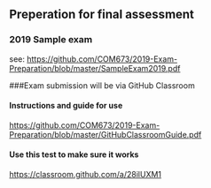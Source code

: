 ## Preperation for final assessment

### 2019 Sample exam
see: https://github.com/COM673/2019-Exam-Preparation/blob/master/SampleExam2019.pdf

###Exam submission will be via GitHub Classroom

#### Instructions and guide for use
https://github.com/COM673/2019-Exam-Preparation/blob/master/GitHubClassroomGuide.pdf

#### Use this test to make sure it works
https://classroom.github.com/a/28ilUXM1



